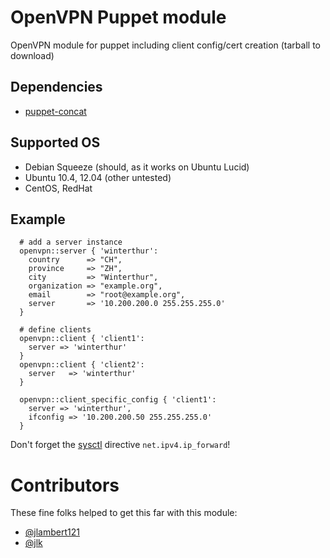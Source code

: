 # OpenVPN Puppet module

OpenVPN module for puppet including client config/cert creation (tarball to download)

## Dependencies
  - [puppet-concat](https://github.com/ripienaar/puppet-concat)

## Supported OS
  - Debian Squeeze (should, as it works on Ubuntu Lucid)
  - Ubuntu 10.4, 12.04 (other untested)
  - CentOS, RedHat

## Example

```puppet
  # add a server instance
  openvpn::server { 'winterthur':
    country      => "CH",
    province     => "ZH",
    city         => "Winterthur",
    organization => "example.org",
    email        => "root@example.org",
    server       => '10.200.200.0 255.255.255.0'
  }

  # define clients
  openvpn::client { 'client1':
    server => 'winterthur'
  }
  openvpn::client { 'client2':
    server   => 'winterthur'
  }
  
  openvpn::client_specific_config { 'client1':
    server => 'winterthur',
    ifconfig => '10.200.200.50 255.255.255.0'
  }
```

Don't forget the [sysctl](https://github.com/luxflux/puppet-sysctl) directive ```net.ipv4.ip_forward```!


# Contributors

These fine folks helped to get this far with this module:
* [@jlambert121](https://github.com/jlambert121)
* [@jlk](https://github.com/jlk)
